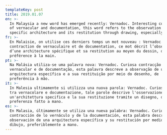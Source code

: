 ```yaml
---
templateKey: post
title: 2019.01.07
en: >-
  In Malaysia a new word has emerged recently: Vernadoc. Interesting contraction
  of vernacular and documentation, this word refers to the observation of a
  specific architecture and its restitution through drawing, especially by hand.
fr: >-
  En Malaisie, on utilise ces derniers temps un mot nouveau : Vernadoc. Curieuse
  contraction de vernaculaire et de documentation, ce mot décrit l’observation
  d’une architecture spécifique et sa restitution au moyen du dessin, de
  préférence à la main. 
pt: >-
  Na Malásia utiliza-se uma palavra nova: Vernadoc. Curiosa contracção de
  vernacular e de documentação, esta palavra descreve a observação de uma
  arquitectura específica e a sua restituição por meio do desenho, de
  preferência à mão.
it: >-
  In Malesia ultimamente si utilizza una nuova parola: Vernadoc. Curiosa crasi
  tra vernacolare e documentazione, tale parole descrive l'osservazione di
  un'architettura specifica e la sua restituzione tramite un disegno, di
  preferenza fatto a mano. 
es: >-
  En Malasia, últimamente se utiliza una nueva palabra: Vernadoc. Curiosa
  contracción de lo vernáculo y de la documentación, esta palabra describe la
  observación de una arquitectura específica y su restitución por medio del
  dibujo, preferiblemente a mano.
---
```


